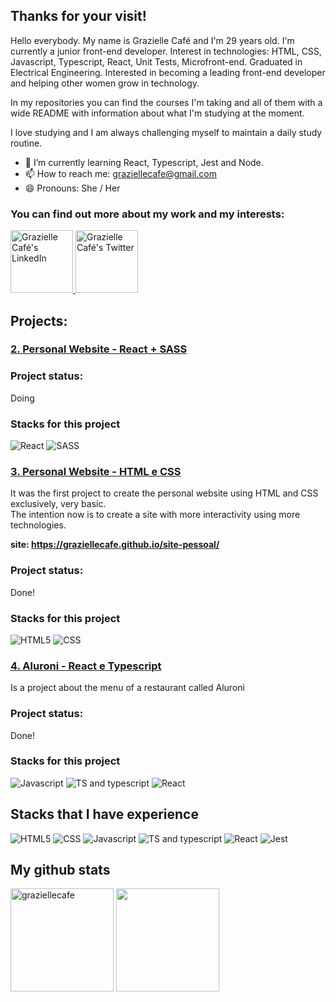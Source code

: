 ## Thanks for your visit!

Hello everybody. My name is Grazielle Café and I'm 29 years old. I'm currently a junior front-end developer. Interest in technologies: HTML, CSS, Javascript, Typescript, React, Unit Tests, Microfront-end. Graduated in Electrical Engineering. Interested in becoming a leading front-end developer and helping other women grow in technology.

In my repositories you can find the courses I'm taking and all of them with a wide README with information about what I'm studying at the moment. 

I love studying and I am always challenging myself to maintain a daily study routine. 

- 🌱 I’m currently learning React, Typescript, Jest and Node.
- 📫 How to reach me: graziellecafe@gmail.com
- 😄 Pronouns: She / Her 

### You can find out more about my work and my interests:

<a href="https://www.linkedin.com/in/graziellecafe/">
  <img alt="Grazielle Café's LinkedIn" width="100em" src="https://img.shields.io/badge/LinkedIn-0077B5?style=for-the-badge&logo=linkedin&logoColor=white" />
</a>
<a href="https://twitter.com/graziellecafe">
 <img alt="Grazielle Café's Twitter" | Twitter" width="100em" src="https://img.shields.io/badge/Twitter-1DA1F2?style=for-the-badge&logo=twitter&logoColor=white" />
</a>
  
## Projects:
### [2. Personal Website - React + SASS](https://github.com/graziellecafe/personal-portfolio) 
                                                                                                                                 
### Project status:
Doing

### Stacks for this project
<div>
<img src="https://img.shields.io/badge/React-20232A?style=for-the-badge&logo=react&logoColor=61DAFB" alt="React"/>
<img src="https://img.shields.io/badge/Sass-CC6699?style=for-the-badge&logo=sass&logoColor=white" alt="SASS"/> 
<div>


### [3. Personal Website - HTML e CSS](https://github.com/graziellecafe/site-pessoal) 
It was the first project to create the personal website using HTML and CSS exclusively, very basic.</br>
The intention now is to create a site with more interactivity using more technologies.
  
<b> site: https://graziellecafe.github.io/site-pessoal/ </b></b>
                                                                                                                                                
### Project status:
Done!

### Stacks for this project
<div>
<img src="https://img.shields.io/badge/HTML5-E34F26?style=for-the-badge&logo=html5&logoColor=white" alt="HTML5"/>
<img src="https://img.shields.io/badge/CSS3-1572B6?style=for-the-badge&logo=css3&logoColor=white" alt="CSS"/> 
<div>


### [4. Aluroni - React e Typescript](https://github.com/graziellecafe/aluroni/tree/master) 
Is a project about the menu of a restaurant called Aluroni
                                                                                                                                                
### Project status:
Done!

### Stacks for this project
<div>
<img src="https://img.shields.io/badge/JavaScript-F7DF1E?style=for-the-badge&logo=javascript&logoColor=black" alt="Javascript"/>
<img src="https://img.shields.io/badge/TypeScript-007ACC?style=for-the-badge&logo=typescript&logoColor=white" alt="TS and typescript"/>
<img src="https://img.shields.io/badge/React-20232A?style=for-the-badge&logo=react&logoColor=61DAFB" alt="React"/> 
<div>

## Stacks that I have experience
<div>
<img src="https://img.shields.io/badge/HTML5-E34F26?style=for-the-badge&logo=html5&logoColor=white" alt="HTML5"/>
<img src="https://img.shields.io/badge/CSS3-1572B6?style=for-the-badge&logo=css3&logoColor=white" alt="CSS"/>  
<img src="https://img.shields.io/badge/JavaScript-F7DF1E?style=for-the-badge&logo=javascript&logoColor=black" alt="Javascript"/>
<img src="https://img.shields.io/badge/TypeScript-007ACC?style=for-the-badge&logo=typescript&logoColor=white" alt="TS and typescript"/>
<img src="https://img.shields.io/badge/React-20232A?style=for-the-badge&logo=react&logoColor=61DAFB" alt="React"/>  
<img src="https://img.shields.io/badge/Jest-323330?style=for-the-badge&logo=Jest&logoColor=white" alt="Jest"/>  


## My github stats
<div>
<img  height="165em" width: "100em" src="https://github-readme-stats.vercel.app/api?username=graziellecafe&show_icons=true&theme=gotham" alt="graziellecafe" />
<img height="165em" width: "100em" src="https://github-readme-stats.vercel.app/api/top-langs/?username=graziellecafe&layout=compact&langs_count=5&theme=gotham"/>
<div/>



